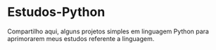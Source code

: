# Estudos-Python
Compartilho aqui, alguns projetos simples em linguagem Python para aprimorarem meus estudos referente a linguagem.
